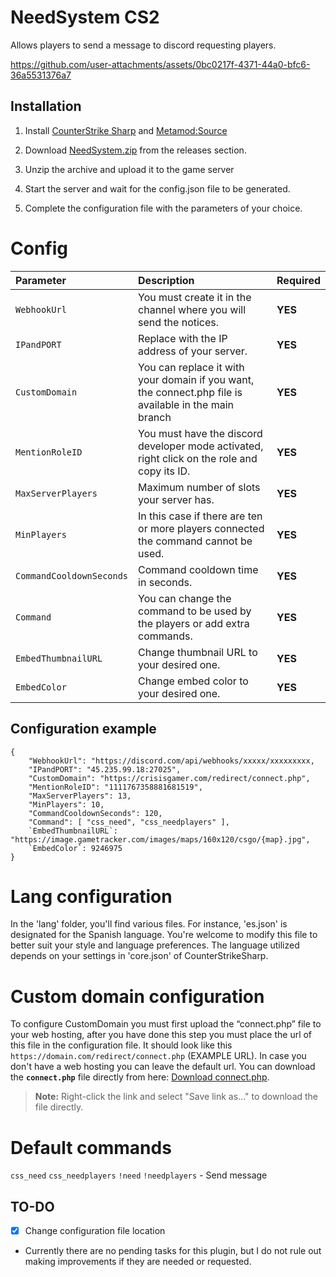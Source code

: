 # NeedSystem CS2
Allows players to send a message to discord requesting players.

https://github.com/user-attachments/assets/0bc0217f-4371-44a0-bfc6-36a5531376a7

## Installation
1. Install [CounterStrike Sharp](https://github.com/roflmuffin/CounterStrikeSharp) and [Metamod:Source](https://www.sourcemm.net/downloads.php/?branch=master)

2. Download [NeedSystem.zip](https://github.com/wiruwiru/NeedSystem-CS2/releases) from the releases section.

3. Unzip the archive and upload it to the game server

4. Start the server and wait for the config.json file to be generated.

5. Complete the configuration file with the parameters of your choice.

# Config
| Parameter | Description | Required     |
| :------- | :------- | :------- |
| `WebhookUrl` | You must create it in the channel where you will send the notices. |**YES** |
| `IPandPORT` | Replace with the IP address of your server. |**YES** |
| `CustomDomain` | You can replace it with your domain if you want, the connect.php file is available in the main branch  |**YES** |
| `MentionRoleID` | You must have the discord developer mode activated, right click on the role and copy its ID. |**YES** |
| `MaxServerPlayers` | Maximum number of slots your server has. |**YES** |
| `MinPlayers` | In this case if there are ten or more players connected the command cannot be used. | **YES** |
| `CommandCooldownSeconds` | Command cooldown time in seconds. | **YES** |
| `Command` | You can change the command to be used by the players or add extra commands. | **YES** |
| `EmbedThumbnailURL` | Change thumbnail URL to your desired one. | **YES** |
| `EmbedColor` | Change embed color to your desired one. | **YES** |

## Configuration example
```
{
    "WebhookUrl": "https://discord.com/api/webhooks/xxxxx/xxxxxxxxx,
    "IPandPORT": "45.235.99.18:27025",
    "CustomDomain": "https://crisisgamer.com/redirect/connect.php",
    "MentionRoleID": "1111767358881681519",
    "MaxServerPlayers": 13,
    "MinPlayers": 10,
    "CommandCooldownSeconds": 120,
    "Command": [ "css_need", "css_needplayers" ],
    `EmbedThumbnailURL`: "https://image.gametracker.com/images/maps/160x120/csgo/{map}.jpg",
    `EmbedColor`: 9246975
}
```

# Lang configuration

In the 'lang' folder, you'll find various files. For instance, 'es.json' is designated for the Spanish language. You're welcome to modify this file to better suit your style and language preferences. The language utilized depends on your settings in 'core.json' of CounterStrikeSharp.

# Custom domain configuration

To configure CustomDomain you must first upload the “connect.php” file to your web hosting, after you have done this step you must place the url of this file in the configuration file. It should look like this `https://domain.com/redirect/connect.php` (EXAMPLE URL). In case you don't have a web hosting you can leave the default url.
You can download the **`connect.php`** file directly from here: [Download connect.php](https://raw.githubusercontent.com/wiruwiru/NeedSystem-CS2/main/connect.php). 
> **Note:** Right-click the link and select "Save link as..." to download the file directly.

# Default commands
`css_need` `css_needplayers` `!need` `!needplayers` - Send message

## TO-DO
- [x] Change configuration file location
- Currently there are no pending tasks for this plugin, but I do not rule out making improvements if they are needed or requested.
